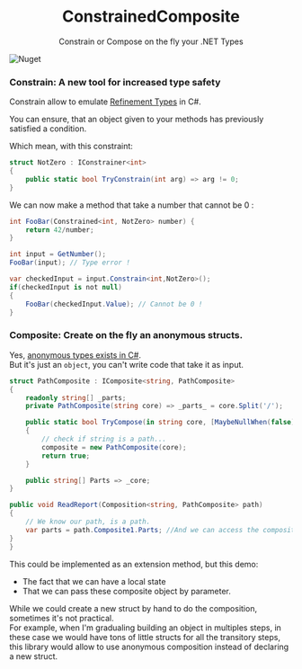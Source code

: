 <h1 align="center">
	ConstrainedComposite
</h1>
<p align="center">
Constrain or Compose on the fly your .NET Types 
</p>

![Nuget](https://img.shields.io/nuget/dt/ConstrainedComposite)

### Constrain: A new tool for increased type safety

Constrain allow to emulate [Refinement Types](https://en.wikipedia.org/wiki/Refinement_type) in C#.  

You can ensure, that an object given to your methods has previously satisfied a condition.

Which mean, with this constraint:

```csharp
struct NotZero : IConstrainer<int>
{
    public static bool TryConstrain(int arg) => arg != 0;
}
```
We can now make a method that take a number that cannot be 0 :
```csharp
int FooBar(Constrained<int, NotZero> number) {
    return 42/number;
}

int input = GetNumber();
FooBar(input); // Type error !

var checkedInput = input.Constrain<int,NotZero>();
if(checkedInput is not null)
{
    FooBar(checkedInput.Value); // Cannot be 0 !
}
```

### Composite: Create on the fly an anonymous structs.

Yes, [anonymous types exists in C#](https://learn.microsoft.com/en-us/dotnet/csharp/fundamentals/types/anonymous-types).  
But it's just an `object`, you can't write code that take it as input.  

```csharp
struct PathComposite : IComposite<string, PathComposite>
{
    readonly string[] _parts;
    private PathComposite(string core) => _parts_ = core.Split('/');

    public static bool TryCompose(in string core, [MaybeNullWhen(false)] out PathComposite composite)
    {
        // check if string is a path...
        composite = new PathComposite(core);
        return true;
    }

    public string[] Parts => _core;
}

public void ReadReport(Composition<string, PathComposite> path)
{
    // We know our path, is a path.
    var parts = path.Composite1.Parts; //And we can access the composite fields.
}
}
```
This could be implemented as an extension method, but this demo:
- The fact that we can have a local state
- That we can pass these composite object by parameter.

While we could create a new struct by hand to do the composition, sometimes it's not practical.  
For example, when I'm gradualing building an object in multiples steps, in these case we would have tons of little structs for all the transitory steps, this library would allow to use anonymous composition instead of declaring a new struct.

